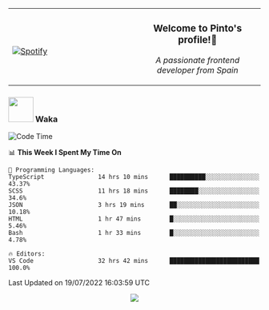 <table width="100%" align="center"> 
  <tr>
  <td width="50%">
      
&nbsp; <br> [![Spotify](https://novatorem-zeta-rust.vercel.app/api/spotify)](https://open.spotify.com/user/novatorem-zeta-rust)

  </td>
  <td width="50%">
    <h3 align="center">Welcome to Pinto's profile!👋</h3>
    <p align="center"><em>A passionate frontend developer from Spain</em></p>
  </td>
  </table>

### <img src="https://media.giphy.com/media/VgCDAzcKvsR6OM0uWg/giphy.gif" width="50"> Waka

  <!--START_SECTION:waka-->
![Code Time](http://img.shields.io/badge/Code%20Time-676%20hrs%209%20mins-blue)

📊 **This Week I Spent My Time On** 

```text
💬 Programming Languages: 
TypeScript               14 hrs 10 mins      ██████████░░░░░░░░░░░░░░░   43.37% 
SCSS                     11 hrs 18 mins      ████████░░░░░░░░░░░░░░░░░   34.6% 
JSON                     3 hrs 19 mins       ██░░░░░░░░░░░░░░░░░░░░░░░   10.18% 
HTML                     1 hr 47 mins        █░░░░░░░░░░░░░░░░░░░░░░░░   5.46% 
Bash                     1 hr 33 mins        █░░░░░░░░░░░░░░░░░░░░░░░░   4.78%

🔥 Editors: 
VS Code                  32 hrs 42 mins      █████████████████████████   100.0%

```


 Last Updated on 19/07/2022 16:03:59 UTC
<!--END_SECTION:waka-->

<div align="center">
<img src="https://github-readme-stats-gilt-tau.vercel.app/api/top-langs/?username=pinto-hub&layout=compact&theme=dracula" />
</div>

